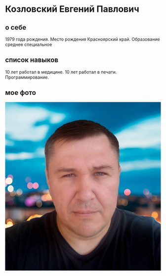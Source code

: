 # Козловский Евгений Павлович
## о себе
1979 года рождения. Место рождения Красноярский край. Образование среднее специальное
## список навыков
10 лет работал в медицине. 10 лет работал в печати. Программирование.
## мое фото
![myFoto](/img/myFoto.png)
